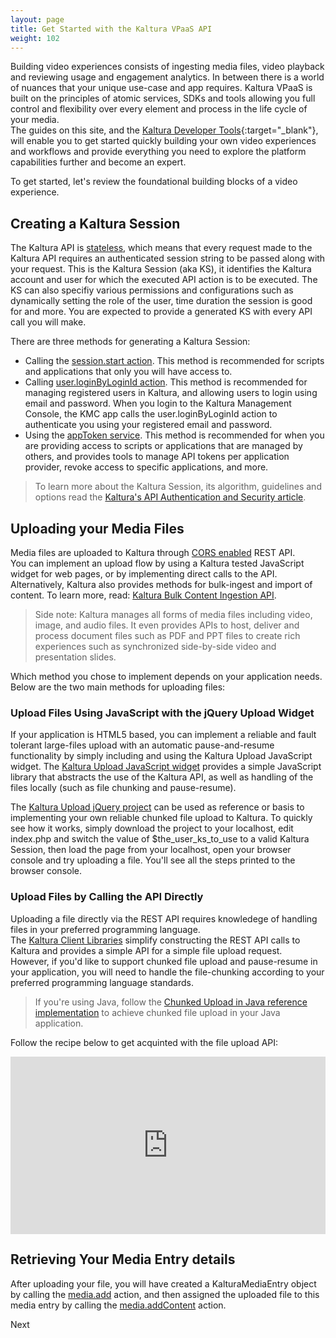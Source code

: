 ```yaml
---
layout: page
title: Get Started with the Kaltura VPaaS API
weight: 102
---
```


Building video experiences consists of ingesting media files, video playback and  reviewing usage and engagement analytics. In between there is a world of nuances that your unique use-case and app requires. Kaltura VPaaS is built on the principles of atomic services, SDKs and tools allowing you full control and flexibility over every element and process in the life cycle of your media.  
The guides on this site, and the [Kaltura Developer Tools](https://developer.kaltura.com){:target="_blank"}, will enable you to get started quickly building your own video experiences and workflows and provide everything you need to explore the platform capabilities further and become an expert.  

To get started, let's review the foundational building blocks of a video experience. 

## Creating a Kaltura Session

The Kaltura API is [stateless](https://en.wikipedia.org/wiki/Stateless_protocol), which means that every request made to the Kaltura API requires an authenticated session string to be passed along with your request. This is the Kaltura Session (aka KS), it identifies the Kaltura account and user for which the executed API action is to be executed. The KS can also specifiy various permissions and configurations such as dynamically setting the role of the user, time duration the session is good for and more. You are expected to provide a generated KS with every API call you will make. 

There are three methods for generating a Kaltura Session:

* Calling the [session.start action](https://developer.kaltura.com/api-docs/#/session.start). This method is recommended for scripts and applications that only you will have access to.
* Calling [user.loginByLoginId action](https://developer.kaltura.com/api-docs/#/user.loginByLoginId). This method is recommended for managing registered users in Kaltura, and allowing users to login using email and password. When you login to the Kaltura Management Console, the KMC app calls the user.loginByLoginId action to authenticate you using your registered email and password.
* Using the [appToken service](https://developer.kaltura.com/api-docs/#/appToken). This method is recommended for when you are providing access to scripts or applications that are managed by others, and provides tools to manage API tokens per application provider, revoke access to specific applications, and more.

> To learn more about the Kaltura Session, its algorithm, guidelines and options read the [Kaltura's API Authentication and Security article](https://knowledge.kaltura.com/node/229).

## Uploading your Media Files

Media files are uploaded to Kaltura through [CORS enabled](https://www.w3.org/wiki/CORS_Enabled) REST API.  
You can implement an upload flow by using a Kaltura tested JavaScript widget for web pages, or by implementing direct calls to the API.  
Alternatively, Kaltura also provides methods for bulk-ingest and import of content. To learn more, read: [Kaltura Bulk Content Ingestion API](https://vpaas.kaltura.com/documentation/02_Media-Ingest-and-Preperation/Bulk-Content-Ingestion.html).

>  Side note: Kaltura manages all forms of media files including video, image, and audio files. It even provides APIs to host, deliver and process document files such as PDF and PPT files to create rich experiences such as synchronized side-by-side video and presentation slides.

Which method you chose to implement depends on your application needs.  
Below are the two main methods for uploading files:

### Upload Files Using JavaScript with the jQuery Upload Widget

If your application is HTML5 based, you can implement a reliable and fault tolerant large-files upload with an automatic pause-and-resume functionality by simply including and using the Kaltura Upload JavaScript widget.
The [Kaltura Upload JavaScript widget](https://github.com/kaltura/chunked-file-upload-jquery) provides a simple JavaScript library that abstracts the use of the Kaltura API, as well as handling of the files locally (such as file chunking and pause-resume).

The [Kaltura Upload jQuery project](https://github.com/kaltura/chunked-file-upload-jquery) can be used as reference or basis to implementing your own reliable chunked file upload to Kaltura.
To quickly see how it works, simply download the project to your localhost, edit index.php and switch the value of $the_user_ks_to_use to a valid Kaltura Session, then load the page from your localhost, open your browser console and try uploading a file. You'll see all the steps printed to the browser console.

### Upload Files by Calling the API Directly

Uploading a file directly via the REST API requires knowledege of handling files in your preferred programming language.  
The [Kaltura Client Libraries](https://developer.kaltura.com/api-docs/#/Client%20Libraries) simplify constructing the REST API calls to Kaltura and provides a simple API for a simple file upload request.  
However, if you'd like to support chunked file upload and pause-resume in your application, you will need to handle the file-chunking according to your preferred programming language standards.

> If you're using Java, follow the [Chunked Upload in Java reference implementation](https://github.com/kaltura/Sample-Kaltura-Chunked-Upload-Java) to achieve chunked file upload in your Java application.

Follow the recipe below to get acquinted with the file upload API:

<div class="recipe-container" style="position: relative; width: 100%; height: 0; padding-bottom: 56.25%;">
	<iframe src="https://developer.kaltura.com/recipes/upload/embed#/start" frameborder="0" allowfullscreen class="recipe-iframe" style="position: absolute; top: 0; left: 0; width: 100%; height: 100%;"></iframe>
</div>

## Retrieving Your Media Entry details

After uploading your file, you will have created a KalturaMediaEntry object by calling the [media.add](https://developer.kaltura.com/api-docs/#/media.add) action, and then assigned the uploaded file to this media entry by calling the [media.addContent](https://developer.kaltura.com/api-docs/#/media.addContent) action.

Next
